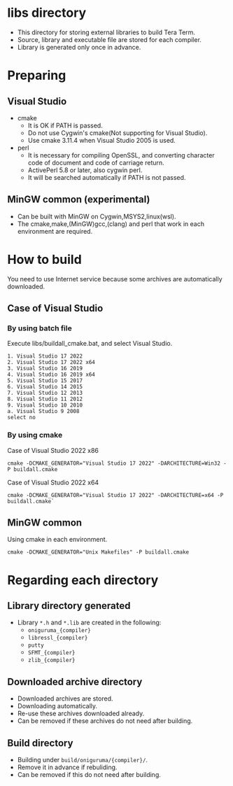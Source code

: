 ﻿
# libs directory

- This directory for storing external libraries to build Tera Term.
- Source, library and executable file are stored for each compiler.
- Library is generated only once in advance.

# Preparing

## Visual Studio

- cmake
	- It is OK if PATH is passed.
	- Do not use Cygwin's cmake(Not supporting for Visual Studio).
	- Use cmake 3.11.4 when Visual Studio 2005 is used.
- perl
	- It is necessary for compiling OpenSSL, and converting character code of document and code of carriage return.
	- ActivePerl 5.8 or later, also cygwin perl.
	- It will be searched automatically if PATH is not passed.

## MinGW common (experimental)

- Can be built with MinGW on Cygwin,MSYS2,linux(wsl).
- The cmake,make,(MinGW)gcc,(clang) and perl that work in each environment are required.

# How to build

You need to use Internet service because some archives are automatically downloaded.

## Case of Visual Studio

### By using batch file

Execute libs/buildall_cmake.bat, and select Visual Studio.

    1. Visual Studio 17 2022
    2. Visual Studio 17 2022 x64
    3. Visual Studio 16 2019
    4. Visual Studio 16 2019 x64
    5. Visual Studio 15 2017
    6. Visual Studio 14 2015
    7. Visual Studio 12 2013
    8. Visual Studio 11 2012
    9. Visual Studio 10 2010
    a. Visual Studio 9 2008
    select no

### By using cmake

Case of Visual Studio 2022 x86

    cmake -DCMAKE_GENERATOR="Visual Studio 17 2022" -DARCHITECTURE=Win32 -P buildall.cmake

Case of Visual Studio 2022 x64

    cmake -DCMAKE_GENERATOR="Visual Studio 17 2022" -DARCHITECTURE=x64 -P buildall.cmake`

## MinGW common

Using cmake in each environment.

    cmake -DCMAKE_GENERATOR="Unix Makefiles" -P buildall.cmake

# Regarding each directory

## Library directory generated

- Library `*.h` and `*.lib` are created in the following:
	- `oniguruma_{compiler}`
	- `libressl_{compiler}`
	- `putty`
	- `SFMT_{compiler}`
	- `zlib_{compiler}`

## Downloaded archive directory

- Downloaded archives are stored.
- Downloading automatically.
- Re-use these archives downloaded already.
- Can be removed if these archives do not need after building.

## Build directory

- Building under `build/oniguruma/{compiler}/`.
- Remove it in advance if rebuliding.
- Can be removed if this do not need after building.
